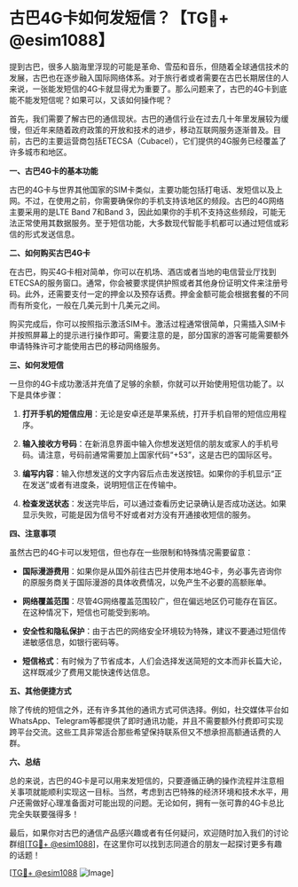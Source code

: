 # 古巴4G卡如何发短信？【TG💪+ @esim1088】

提到古巴，很多人脑海里浮现的可能是革命、雪茄和音乐，但随着全球通信技术的发展，古巴也在逐步融入国际网络体系。对于旅行者或者需要在古巴长期居住的人来说，一张能发短信的4G卡就显得尤为重要了。那么问题来了，古巴的4G卡到底能不能发短信呢？如果可以，又该如何操作呢？

首先，我们需要了解古巴的通信现状。古巴的通信行业在过去几十年里发展较为缓慢，但近年来随着政府政策的开放和技术的进步，移动互联网服务逐渐普及。目前，古巴的主要运营商包括ETECSA（Cubacel），它们提供的4G服务已经覆盖了许多城市和地区。

**一、古巴4G卡的基本功能**

古巴的4G卡与世界其他国家的SIM卡类似，主要功能包括打电话、发短信以及上网。不过，在使用之前，你需要确保你的手机支持该地区的频段。古巴的4G网络主要采用的是LTE Band 7和Band 3，因此如果你的手机不支持这些频段，可能无法正常使用其数据服务。至于短信功能，大多数现代智能手机都可以通过短信或彩信的形式发送信息。

**二、如何购买古巴4G卡**

在古巴，购买4G卡相对简单，你可以在机场、酒店或者当地的电信营业厅找到ETECSA的服务窗口。通常，你会被要求提供护照或者其他身份证明文件来注册号码。此外，还需要支付一定的押金以及预存话费。押金金额可能会根据套餐的不同而有所变化，一般在几美元到十几美元之间。

购买完成后，你可以按照指示激活SIM卡。激活过程通常很简单，只需插入SIM卡并按照屏幕上的提示进行操作即可。需要注意的是，部分国家的游客可能需要额外申请特殊许可才能使用古巴的移动网络服务。

**三、如何发短信**

一旦你的4G卡成功激活并充值了足够的余额，你就可以开始使用短信功能了。以下是具体步骤：

1. **打开手机的短信应用**：无论是安卓还是苹果系统，打开手机自带的短信应用程序。
   
2. **输入接收方号码**：在新消息界面中输入你想发送短信的朋友或家人的手机号码。请注意，号码前通常需要加上国家代码“+53”，这是古巴的国际区号。

3. **编写内容**：输入你想发送的文字内容后点击发送按钮。如果你的手机显示“正在发送”或者有进度条，说明短信正在传输中。

4. **检查发送状态**：发送完毕后，可以通过查看历史记录确认是否成功送达。如果显示失败，可能是因为信号不好或者对方没有开通接收短信的服务。

**四、注意事项**

虽然古巴的4G卡可以发短信，但也存在一些限制和特殊情况需要留意：

- **国际漫游费用**：如果你是从国外前往古巴并使用本地4G卡，务必事先咨询你的原服务商关于国际漫游的具体收费情况，以免产生不必要的高额账单。
  
- **网络覆盖范围**：尽管4G网络覆盖范围较广，但在偏远地区仍可能存在盲区。在这种情况下，短信也可能受到影响。

- **安全性和隐私保护**：由于古巴的网络安全环境较为特殊，建议不要通过短信传递敏感信息，如银行密码等。

- **短信格式**：有时候为了节省成本，人们会选择发送简短的文本而非长篇大论，这样既减少了费用又能快速传达信息。

**五、其他便捷方式**

除了传统的短信之外，还有许多其他的通讯方式可供选择。例如，社交媒体平台如WhatsApp、Telegram等都提供了即时通讯功能，并且不需要额外付费即可实现跨平台交流。这些工具非常适合那些希望保持联系但又不想承担高额通话费的人群。

**六、总结**

总的来说，古巴的4G卡是可以用来发短信的，只要遵循正确的操作流程并注意相关事项就能顺利实现这一目标。当然，考虑到古巴特殊的经济环境和技术水平，用户还需做好心理准备面对可能出现的问题。无论如何，拥有一张可靠的4G卡总比完全失联要强得多！

最后，如果你对古巴的通信产品感兴趣或者有任何疑问，欢迎随时加入我们的讨论群组[[TG💪+ @esim1088](https://t.me/s/esim1088)]，在这里你可以找到志同道合的朋友一起探讨更多有趣的话题！ 

[[TG💪+ @esim1088](https://t.me/s/esim1088) ![Image](https://i.postimg.cc/4NQfJmqS/Snipaste-2025-05-13-00-14-12.png)]